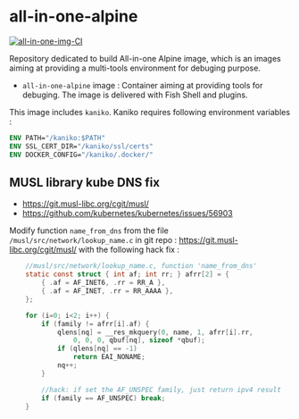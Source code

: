 # all-in-one-alpine
[![all-in-one-img-CI](https://github.com/ixxeL-docker/all-in-one/actions/workflows/all-in-one-alpine.yaml/badge.svg)](https://github.com/ixxeL-docker/all-in-one/actions/workflows/all-in-one-alpine.yaml)

Repository dedicated to build All-in-one Alpine image, which is an images aiming at providing a multi-tools environment for debuging purpose.

- `all-in-one-alpine` image : Container aiming at providing tools for debuging. The image is delivered with Fish Shell and plugins.

This image includes `kaniko`. Kaniko requires following environment variables :
```Dockerfile
ENV PATH="/kaniko:$PATH"
ENV SSL_CERT_DIR="/kaniko/ssl/certs"
ENV DOCKER_CONFIG="/kaniko/.docker/"
```

## MUSL library kube DNS fix
- https://git.musl-libc.org/cgit/musl/
- https://github.com/kubernetes/kubernetes/issues/56903

Modify function `name_from_dns` from the file `/musl/src/network/lookup_name.c` in git repo : https://git.musl-libc.org/cgit/musl/ with the following hack fix :

```c
    //musl/src/network/lookup_name.c, function 'name_from_dns'
    static const struct { int af; int rr; } afrr[2] = { 
        { .af = AF_INET6, .rr = RR_A },
        { .af = AF_INET, .rr = RR_AAAA },
    };  

    for (i=0; i<2; i++) {
        if (family != afrr[i].af) {
            qlens[nq] = __res_mkquery(0, name, 1, afrr[i].rr,
                0, 0, 0, qbuf[nq], sizeof *qbuf);
            if (qlens[nq] == -1) 
                return EAI_NONAME;
            nq++;
        }   

        //hack: if set the AF_UNSPEC family, just return ipv4 result
        if (family == AF_UNSPEC) break;
    }
 ```
